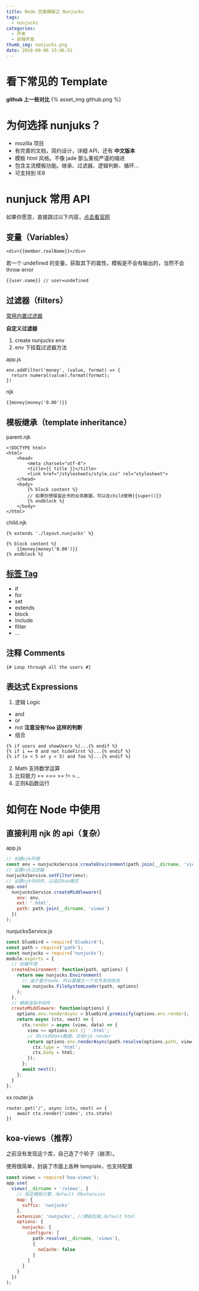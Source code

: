 ```yaml
---
title: Node 页面模板之 Nunjucks
tags:
  - nunjucks
categories:
  - 开发
  - 前端开发
thumb_img: nunjucks.png
date: 2018-09-06 15:46:51
---
```


# 看下常见的 Template

**github 上一些对比**
{% asset_img github.png %}

# 为何选择 nunjuks？

- mozilla 项目
- 有完善的文档，简约设计，详细 API，还有 **中文版本**
- 模板 html 风格。不像 jade 那么重视严谨的缩进
- 包含主流模板功能。继承、过滤器、逻辑判断、循环...
- 可支持到 IE8

# nunjuck 常用 API

如果你愿意，直接跳过以下内容，[点击看官网](https://mozilla.github.io/nunjucks/templating.html)

## 变量（Variables）

```
<div>{{member.realName}}</div>
```

若一个 undefined 的变量，获取其下的属性，模板是不会有输出的，当然不会 throw error

```
{{user.name}} // user=undefined
```

## 过滤器（filters）

[常用内置过滤器](https://mozilla.github.io/nunjucks/templating.html#builtin-filters)

**自定义过滤器**

1. create nunjucks env
2. env 下挂载过滤器方法

app.js

```
env.addFilter('money', (value, format) => {
  return numeral(value).format(format);
})
```

njk

```
{{money|money('0.00')}}
```

## 模板继承（template inheritance）

parent.njk

```
<!DOCTYPE html>
<html>
    <head>
        <meta charset="utf-8">
        <title>{{ title }}</title>
        <link href="/stylesheets/style.css" rel="stylesheet">
    </head>
    <body>
        {% block content %}
        // 如果你想保留此书的业务数据，可以在child使用{{super()}}
        {% endblock %}
    </body>
</html>
```

child.njk

```
{% extends './layout.nunjucks' %}

{% block content %}
    {{money|money('0.00')}}
{% endblock %}
```

## [标签 Tag](https://mozilla.github.io/nunjucks/templating.html#tags)

- if
- for
- set
- extends
- block
- include
- filter
- ...

## 注释 Comments

```
{# Loop through all the users #}
```

## 表达式 Expressions

1. 逻辑 Logic

- and
- or
- not **注意没有!foo 这样的判断**
- 组合

```
{% if users and showUsers %}...{% endif %}
{% if i == 0 and not hideFirst %}...{% endif %}
{% if (x < 5 or y < 5) and foo %}...{% endif %}
```

2. Math 支持数学运算
3. 比较能力 == === >= != >...
4. 正则&函数运行

# 如何在 Node 中使用

## 直接利用 njk 的 api（复杂）

app.js

```js
// 创建njk环境
const env = nunjucksService.createEnvironment(path.join(__dirname, 'views'), {});
// 设置njk过滤器
nunjucksService.setFilter(env);
// 设置njk中间件，以适应koa模式
app.use(
  nunjucksService.createMiddleware({
    env: env,
    ext: '.html',
    path: path.join(__dirname, 'views')
  })
);
```

nunjucksService.js

```js
const bluebird = require('bluebird');
const path = require('path');
const nunjucks = require('nunjucks');
module.exports = {
  // 创建环境
  createEnvironment: function(path, options) {
    return new nunjucks.Environment(
      // 由于基于node，所以要建立一个文件系统体系
      new nunjucks.FileSystemLoader(path, options)
    );
  },
  // 模板渲染中间件
  createMiddleware: function(options) {
    options.env.renderAsync = bluebird.promisify(options.env.render);
    return async (ctx, next) => {
      ctx.render = async (view, data) => {
        view += options.ext || '.html';
        // 将ctx的data数据，交给njk render
        return options.env.renderAsync(path.resolve(options.path, view), data).then(html => {
          ctx.type = 'html';
          ctx.body = html;
        });
      };
      await next();
    };
  }
};
```

xx.router.js

```
router.get('/', async (ctx, next) => {
    await ctx.render('index', ctx.state)
})
```

## koa-views（推荐）

之前没有发现这个库，自己造了个轮子（崩溃）。

使用很简单，封装了市面上各种 template，也支持配置

```js
const views = require('koa-views');
app.use(
  views(__dirname + '/views', {
    // 指定模板引擎，default 同extension
    map: {
      suffix: 'nunjucks'
    },
    extension: 'nunjucks', //模板后缀,default html
    options: {
      nunjucks: {
        configure: [
          path.resolve(__dirname, 'views'),
          {
            noCache: false
          }
        ]
      }
    }
  })
);
```
